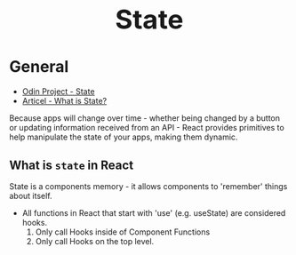 <h1 style='text-align:center;font-size:3rem;'>State</h1>

# General

* [Odin Project - State](https://www.theodinproject.com/lessons/node-path-react-new-introduction-to-state)
* [Articel - What is State?](https://academind.com/tutorials/what-is-state)

Because apps will change over time - whether being changed by a button or updating information received from an API - React provides primitives to help manipulate the state of your apps, making them dynamic.

## What is `state` in React

State is a components memory - it allows components to 'remember' things about itself. 




* All functions in React that start with 'use' (e.g. useState) are considered hooks.
    1. Only call Hooks inside of Component Functions
    2. Only call Hooks on the top level.